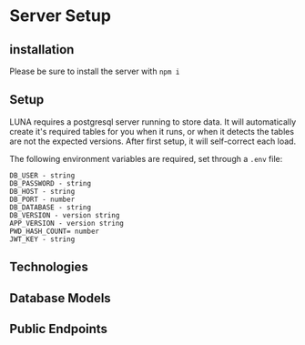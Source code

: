 # Server Setup

## installation
Please be sure to install the server with `npm i`

## Setup

LUNA requires a postgresql server running to store data. It will automatically create it's required tables for you when it runs, or when it detects the tables are not the expected versions.
After first setup, it will self-correct each load.

The following environment variables are required, set through a `.env` file:

```
DB_USER - string
DB_PASSWORD - string
DB_HOST - string
DB_PORT - number
DB_DATABASE - string
DB_VERSION - version string
APP_VERSION - version string
PWD_HASH_COUNT= number
JWT_KEY - string
```


## Technologies

## Database Models

## Public Endpoints